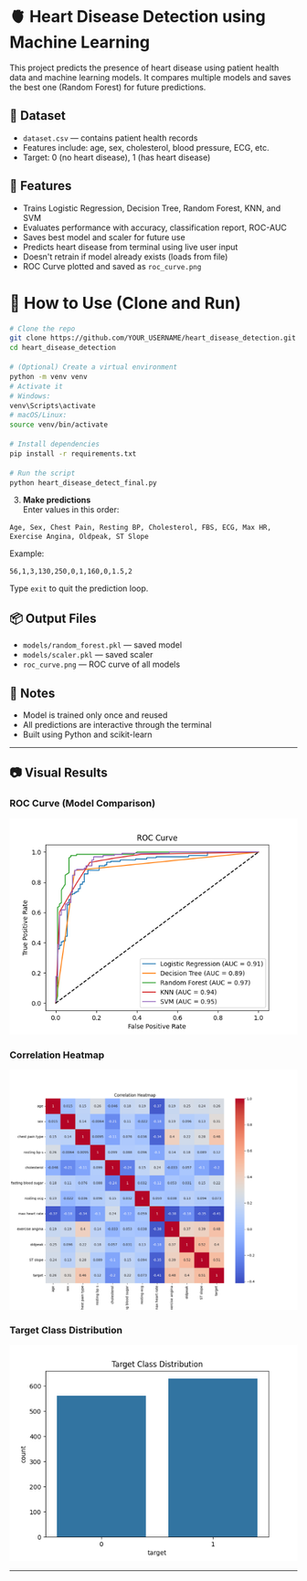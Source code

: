 # 🫀 Heart Disease Detection using Machine Learning

This project predicts the presence of heart disease using patient health data and machine learning models. It compares multiple models and saves the best one (Random Forest) for future predictions.

## 📁 Dataset

- `dataset.csv` — contains patient health records
- Features include: age, sex, cholesterol, blood pressure, ECG, etc.
- Target: 0 (no heart disease), 1 (has heart disease)

## 🚀 Features

- Trains Logistic Regression, Decision Tree, Random Forest, KNN, and SVM
- Evaluates performance with accuracy, classification report, ROC-AUC
- Saves best model and scaler for future use
- Predicts heart disease from terminal using live user input
- Doesn't retrain if model already exists (loads from file)
- ROC Curve plotted and saved as `roc_curve.png`

# 🧪 How to Use (Clone and Run)
```bash
# Clone the repo
git clone https://github.com/YOUR_USERNAME/heart_disease_detection.git
cd heart_disease_detection

# (Optional) Create a virtual environment
python -m venv venv
# Activate it
# Windows:
venv\Scripts\activate
# macOS/Linux:
source venv/bin/activate

# Install dependencies
pip install -r requirements.txt

# Run the script
python heart_disease_detect_final.py

```

3. **Make predictions**  
Enter values in this order:
```
Age, Sex, Chest Pain, Resting BP, Cholesterol, FBS, ECG, Max HR, Exercise Angina, Oldpeak, ST Slope
```

Example:
```
56,1,3,130,250,0,1,160,0,1.5,2
```

Type `exit` to quit the prediction loop.

## 📦 Output Files

- `models/random_forest.pkl` — saved model
- `models/scaler.pkl` — saved scaler
- `roc_curve.png` — ROC curve of all models

## 📌 Notes

- Model is trained only once and reused
- All predictions are interactive through the terminal
- Built using Python and scikit-learn

---

## 📷 Visual Results

### ROC Curve (Model Comparison)
![ROC Curve](roc_curve.png)

### Correlation Heatmap
![Correlation Heatmap](correlation_heatmap.png)

### Target Class Distribution
![Target Distribution](target_distribution.png)

---
